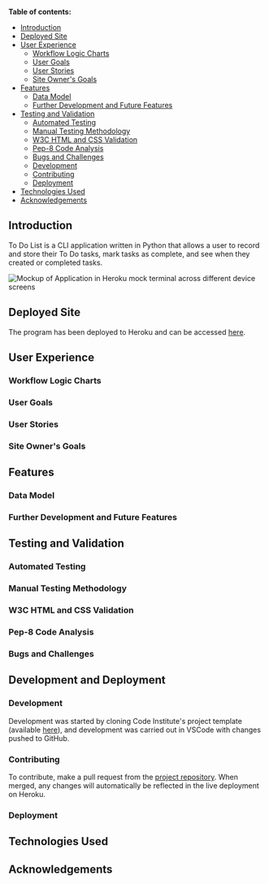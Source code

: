 
**Table of contents:**

- [Introduction](#introduction)
- [Deployed Site](#deployed-site)
- [User Experience](#user-experience)
  - [Workflow Logic Charts](#workflow-logic-charts)
  - [User Goals](#user-goals)
  - [User Stories](#user-stories)
  - [Site Owner's Goals](#site-owners-goals)
- [Features](#features)
  - [Data Model](#data-model)
  - [Further Development and Future Features](#further-development-and-future-features)
- [Testing and Validation](#testing-and-validation)
  - [Automated Testing](#automated-testing)
  - [Manual Testing Methodology](#manual-testing-methodology)
  - [W3C HTML and CSS Validation](#w3c-html-and-css-validation)
  - [Pep-8 Code Analysis](#pep-8-code-analysis)
  - [Bugs and Challenges](#bugs-and-challenges)
  - [Development](#development)
  - [Contributing](#contributing)
  - [Deployment](#deployment)
- [Technologies Used](#technologies-used)
- [Acknowledgements](#acknowledgements)

<a id=introduction></a>

## Introduction

To Do List is a CLI application written in Python that allows a user to record and store their To Do tasks, mark tasks as complete, and see when they created or completed tasks.

![Mockup of Application in Heroku mock terminal across different device screens](documentation/amIResponsiveMockup.png)

<a id=deployed-site></a>

## Deployed Site

The program has been deployed to Heroku and can be accessed [here](https://pp4assignment-81282f23e92d.herokuapp.com/).

<a id=user-experience></a>

## User Experience



<a id="workflow-logic-charts"></a>

### Workflow Logic Charts



<a id=user-goals></a>

### User Goals



<a id=user-stories></a>

### User Stories



<a id=site-owners-goals></a>

### Site Owner's Goals



<a id=features></a>

## Features



<a id=data-model></a>

### Data Model



<a id=further-development-and-future-features></a>

### Further Development and Future Features



<a id=testing-and-validation></a>

## Testing and Validation



<a id=automated-testing></a>

### Automated Testing



<a id=manual-testing-methodology></a>

### Manual Testing Methodology



<a id=w3c-html-and-css-validation></a>

### W3C HTML and CSS Validation



<a id=pep8-code-analysis></a>

### Pep-8 Code Analysis



<a id=bugs-and-challenges></a>

### Bugs and Challenges



<a id=development-and-deployment></a>

## Development and Deployment



<a id=development></a>

### Development

Development was started by cloning Code Institute's project template (available [here](https://github.com/Code-Institute-Org/p3-template)), and development was carried out in VSCode with changes pushed to GitHub.

<a id=contributing></a>

### Contributing

To contribute, make a pull request from the [project repository](https://github.com/klchambers/todo-list). When merged, any changes will automatically be reflected in the live deployment on Heroku.

<a id=deployment></a>

### Deployment



<a id=technologies-used></a>

## Technologies Used



<a id=acknowledgements></a>

## Acknowledgements


